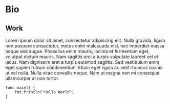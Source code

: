 # Bio
## Work
Lorem ipsum dolor sit amet, consectetur adipiscing elit. Nulla gravida, ligula non posuere consectetur, 
metus enim malesuada nisl, nec imperdiet massa neque sed augue. Phasellus enim mauris, lacinia et 
fermentum eget, volutpat dictum mauris. Nam sagittis orci a turpis vulputate laoreet vel et lacus. 
Nam dignissim erat a turpis euismod sagittis. Sed vestibulum enim eget sapien rutrum condimentum. 
Etiam eget ligula ac velit rhoncus lacinia ut vel nulla. Nulla vitae convallis neque. Nam ut magna 
non mi consequat ullamcorper at non tortor.

```golang
func main() {
    fmt.Println("Hello World")
}
```